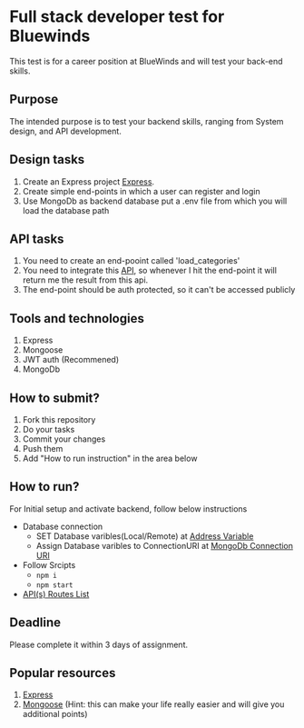 

# Full stack developer test for Bluewinds

This test is for a career position at BlueWinds and will test your back-end skills.

## Purpose
The intended purpose is to test your backend skills, ranging from System design, and API development.


## Design tasks

1. Create an Express project [Express](https://expressjs.com/).
2. Create simple end-points in which a user can register and login
3. Use MongoDb as backend database put a .env file from which you will load the database path

## API tasks

1. You need to create an end-pooint called 'load_categories'
2. You need to integrate this [API](https://demo2.meals4u.net/fe/api.test.php), so whenever I hit the end-point it will return me the result from this api.
3. The end-point should be auth protected, so it can't be accessed publicly 

## Tools and technologies

1. Express
2. Mongoose
3. JWT auth (Recommened) 
4. MongoDb

## How to submit?
1. Fork this repository
2. Do your tasks
3. Commit your changes
4. Push them
5. Add "How to run instruction" in the area below

## How to run?
For Initial setup and activate backend, follow below instructions
- Database connection
  - SET Database varibles(Local/Remote) at [Address Variable](./lib/CONSTANTS.js#L21)
  - Assign Database varibles to ConnectionURI at [MongoDb Connection URI](./index.js#L20)
- Follow Srcipts
  - `npm i`
  - `npm start`
- [API(s) Routes List](./lib/CONSTANTS.js#L9)
## Deadline
Please complete it within 3 days of assignment. 

## Popular resources
1. [Express](https://expressjs.com/en/starter/installing.html)
2. [Mongoose](https://www.npmjs.com/package/mongoose) (Hint: this can make your life really easier and will give you additional points)

